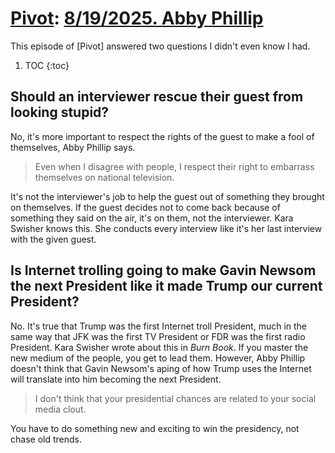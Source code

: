 # [Pivot](https://podcastindex.org/podcast/174725): [8/19/2025. Abby Phillip](https://writecomments.com/transcripts/?md5=856f6badf469a668f9f4e5f4fd083f47)

This episode of [Pivot] answered two questions I didn't even know I had.

1. TOC
{:toc}

## Should an interviewer rescue their guest from looking stupid?

No, it's more important to respect the rights of the guest to make a fool of themselves, Abby Phillip says.

> Even when I disagree with people, I respect their right to embarrass themselves on national television.

It's not the interviewer's job to help the guest out of something they brought on themselves. If the guest decides not to come back because of something they said on the air, it's on them, not the interviewer. Kara Swisher knows this. She conducts every interview like it's her last interview with the given guest.

## Is Internet trolling going to make Gavin Newsom the next President like it made Trump our current President?

No. It's true that Trump was the first Internet troll President, much in the same way that JFK was the first TV President or FDR was the first radio President. Kara Swisher wrote about this in _Burn Book_. If you master the new medium of the people, you get to lead them. However, Abby Phillip doesn't think that Gavin Newsom's aping of how Trump uses the Internet will translate into him becoming the next President.

> I don't think that your presidential chances are related to your social media clout.

You have to do something new and exciting to win the presidency, not chase old trends.
